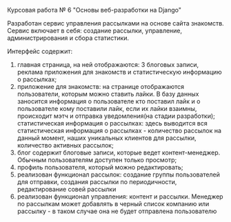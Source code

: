 Курсовая работа № 6 "Основы веб-разработки на Django"


Разработан сервис управления рассылками на основе сайта знакомств.
Сервис включает в себя: создание рассылки, управление, администрирования и сбора статистики.

Интерфейс содержит:
1) главная страница, на ней отображаются: 3 блоговых записи, реклама приложения для знакомств 
и статистическую информацию о рассылках;
2) приложение для знакомств: на странице отображаются пользователи, которым можно ставить лайки.
В базу данных заносится информация о пользователе кто поставил лайк и о пользователе кому поставили лайк, если 
их лайки взаимны, происходит мэтч и отправка уведомления(на стадии разработки);
статистическая информация о рассылках: здесь выводится вся статистическая информация о рассылках - количество рассылок на данный момент,
наших уникальных клиентов для рассылки, количество активных рассылок;
3) блог содержит блоговые записи, которые ведет контент-менеджер. Обычным пользователям доступен только просмотр;
4) профиль пользователя, который можно редактировать;
5) реализован функционал рассылок: создание группы пользователей для отправки, создания рассылки по периодичности, редактирование совей рассылки
6) реализован функционал управления: контент и рассылки. Менеджер по рассылкам может добавлять в черный список 
компанию или рассылку - в таком случае она не будет отправлена пользователю
